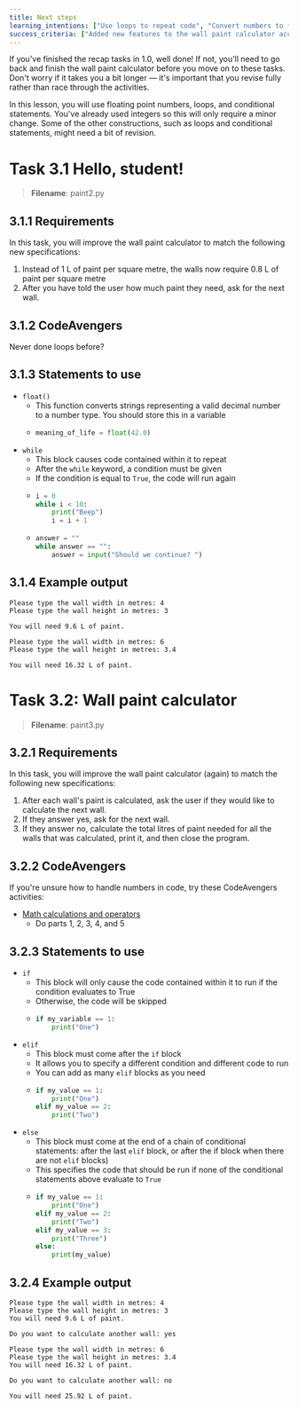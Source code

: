 ```yaml
---
title: Next steps
learning_intentions: ["Use loops to repeat code", "Convert numbers to floating point values (numbers with decimals)", "Use conditional statements (such as ``if``, ``else``, and ``elif``) to apply logic"]
success_criteria: ["Added new features to the wall paint calculator according to the new specifications"]
---
```


If you've finished the recap tasks in 1.0, well done! If not, you'll need to go back and finish the wall paint calculator before you move on to these tasks. Don't worry if it takes you a bit longer — it's important that you revise fully rather than race through the activities.
	
In this lesson, you will use floating point numbers, loops, and conditional statements. You've already used integers so this will only require a minor change. Some of the other constructions, such as loops and conditional statements, might need a bit of revision.

# Task 3.1 Hello, student!

> **Filename**: paint2.py

## 3.1.1 Requirements

In this task, you will improve the wall paint calculator to match the following new specifications:

1. Instead of 1 L of paint per square metre, the walls now require 0.8 L of paint per square metre
2. After you have told the user how much paint they need, ask for the next wall.

## 3.1.2 CodeAvengers

Never done loops before?

## 3.1.3 Statements to use

- ``float()``
  - This function converts strings representing a valid decimal number to a number type. You should store this in a variable
  - ```python
    meaning_of_life = float(42.0)
    ```
- ``while``
  - This block causes code contained within it to repeat
  - After the ``while`` keyword, a condition must be given
  - If the condition is equal to ``True``, the code will run again
  - ```python
    i = 0
    while i < 10:
        print("Beep")
        i = i + 1
    ```
  - ```python
    answer = ""
    while answer == "":
        answer = input("Should we continue? ")
    ```

## 3.1.4 Example output

```
Please type the wall width in metres: 4
Please type the wall height in metres: 3

You will need 9.6 L of paint.

Please type the wall width in metres: 6
Please type the wall height in metres: 3.4

You will need 16.32 L of paint.
```

# Task 3.2: Wall paint calculator

> **Filename**: paint3.py

## 3.2.1 Requirements

In this task, you will improve the wall paint calculator (again) to match the following new specifications:
	
1. After each wall's paint is calculated, ask the user if they would like to calculate the next wall.
2. If they answer yes, ask for the next wall.
3. If they answer no, calculate the total litres of paint needed for all the walls that was calculated, print it, and then close the program.

## 3.2.2 CodeAvengers

If you're unsure how to handle numbers in code, try these CodeAvengers activities:

- [Math calculations and operators](https://learn.codeavengers.com/python/11#2.1)
  - Do parts 1, 2, 3, 4, and 5

## 3.2.3 Statements to use

- ``if``
  - This block will only cause the code contained within it to run if the condition evaluates to True
  - Otherwise, the code will be skipped
  - ```python
    if my_variable == 1:
        print("One")
    ```
- ``elif``
  - This block must come after the ``if`` block
  - It allows you to specify a different condition and different code to run
  - You can add as many ``elif`` blocks as you need
  - ```python
    if my_value == 1:
        print("One")
    elif my_value == 2:
        print("Two")
    ```
- ``else``
  - This block must come at the end of a chain of conditional statements: after the last ``elif`` block, or after the if block when there are not ``elif`` blocks)
  - This specifies the code that should be run if none of the conditional statements above evaluate to ``True``
  - ```python
    if my_value == 1:
        print("One")
    elif my_value == 2:
        print("Two")
    elif my_value == 3:
        print("Three")
    else:
        print(my_value)
    ```

## 3.2.4 Example output

```
Please type the wall width in metres: 4
Please type the wall height in metres: 3
You will need 9.6 L of paint.

Do you want to calculate another wall: yes

Please type the wall width in metres: 6
Please type the wall height in metres: 3.4
You will need 16.32 L of paint.

Do you want to calculate another wall: no

You will need 25.92 L of paint.
```
